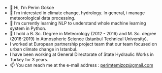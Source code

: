 - 👋 Hi, I’m Perim Gokce
- 👀 I’m interested in climate change, hydrology. In general, i manage meteorological data processing. 
- 🌱 I’m currently learning NLP to understand whole machine learning system in Python.
- 💞 I hold a B. Sc. Degree in Meteorology (2012 - 2016) and M. Sc. degree (2016-2019) in Atmospheric Science (Istanbul Technical University).
-  I worked at European partnership project team that our team focused on urban climate change in Istanbul.
-  I have been working at General Directorate of State Hydraulic Works in Turkey for 3 years. 
- 📫 You can reach me at the e-mail address : perimtemizoz@gmail.com

<!---
perimtemizoz/perimtemizoz is a ✨ special ✨ repository because its `README.md` (this file) appears on your GitHub profile.
You can click the Preview link to take a look at your changes.
--->
